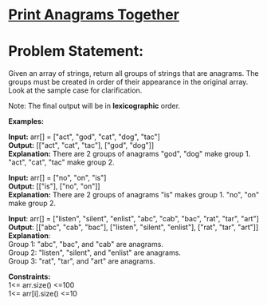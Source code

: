# [Print Anagrams Together](https://github.com/surya8980/January-2025-Daily-Problems/blob/main/GeeksForGeeks/01-01-2024/Solution.java)
# Problem Statement:

Given an array of strings, return all groups of strings that are anagrams. The groups must be created in order of their appearance in the original array. Look at the sample case for clarification.

Note: The final output will be in **lexicographic**  order.

**Examples:**

**Input:** arr[] = ["act", "god", "cat", "dog", "tac"]  
**Output:** [["act", "cat", "tac"], ["god", "dog"]]  
**Explanation:** There are 2 groups of anagrams "god", "dog" make group 1. "act", "cat", "tac" make group 2.  

**Input:** arr[] = ["no", "on", "is"]  
**Output:** [["is"], ["no", "on"]]   
**Explanation:** There are 2 groups of anagrams "is" makes group 1. "no", "on" make group 2.  

**Input**: arr[] = ["listen", "silent", "enlist", "abc", "cab", "bac", "rat", "tar", "art"]    
**Output**: [["abc", "cab", "bac"], ["listen", "silent", "enlist"], ["rat", "tar", "art"]]      
**Explanation**:     
Group 1: "abc", "bac", and "cab" are anagrams.  
Group 2: "listen", "silent", and "enlist" are anagrams.  
Group 3: "rat", "tar", and "art" are anagrams.  

**Constraints:**  
1<= arr.size() <=100   
1<= arr[i].size() <=10
